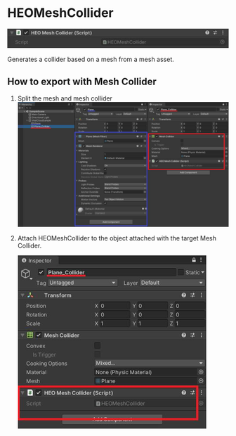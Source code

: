 # HEOMeshCollider
![](img/HEOMeshCollider.jpg)

Generates a collider based on a mesh from a mesh asset.  

## How to export with Mesh Collider
1. Split the mesh and mesh collider
    ![meshcollider_separate](img/meshcollider_separate.jpg)
   
2. Attach HEOMeshCollider to the object attached with the target Mesh Collider.

    ![attach_heomeshcollider](img/attach_heomeshcollider.jpg)
